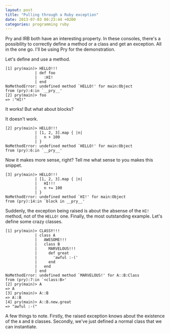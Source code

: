 ```yaml
---
layout: post
title: "Pulling through a Ruby exception"
date: 2013-07-03 00:23:44 +0200
categories: programming ruby
---
```


Pry and IRB both have an interesting property. In these consoles, there's a
possibility to correctly define a method or a class and get an exception. All in
the one go. I'll be using Pry for the demonstration.

Let's define and use a method.

```
[1] pry(main)> HELLO!!!
             | def foo
             |   :HI!
             | end
NoMethodError: undefined method `HELLO!' for main:Object
from (pry):4:in `__pry__'
[2] pry(main)> foo
=> :"HI!"
```

It works! But what about blocks?

It doesn't work.

```
[2] pry(main)> HELLO!!!
             | [1, 2, 3].map { |n|
             |   n + 100
             | }
NoMethodError: undefined method `HELLO!' for main:Object
from (pry):6:in `__pry__'
```

Now it makes more sense, right? Tell me what sense to you makes this snippet.

```
[3] pry(main)> HELLO!!!
             | [1, 2, 3].map { |n|
             |   HI!!!
             |   n += 100
             | }
NoMethodError: undefined method `HI!' for main:Object
from (pry):14:in `block in __pry__'
```

Suddenly, the exception being raised is about the absense of the `HI!` method,
not of the `HELLO!` one. Finally, the most outstanding example. Let's define
some crazy classes.

```
[1] pry(main)> CLASSY!!!
             | class A
             |   AWESOME!!!
             |   class B
             |     MARVELOUS!!!
             |     def great
             |       'awful :-('
             |     end
             |   end
             | end
NoMethodError: undefined method `MARVELOUS!' for A::B:Class
from (pry):7:in `<class:B>'
[2] pry(main)> A
=> A
[3] pry(main)> A::B
=> A::B
[4] pry(main)> A::B.new.great
=> "awful :-("
```

A few things to note. Firstly, the raised exception knows about the existence of
the `A` and `B` classes. Secondly, we've just defined a normal class that
we can instantiate.
